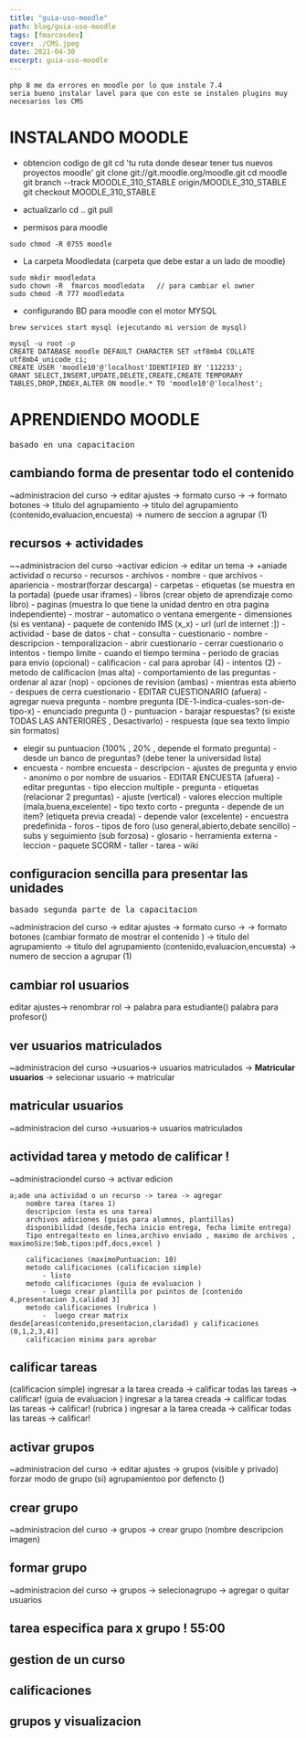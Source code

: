 ```yaml
---
title: "guia-uso-moodle"
path: blog/guia-uso-moodle
tags: [fmarcosdev]
cover: ./CMS.jpeg
date: 2021-04-30
excerpt: guia-uso-moodle
---
```


```
php 8 me da errores en moodle por lo que instale 7.4
seria bueno instalar lavel para que con este se instalen plugins muy necesarios los CMS
```

# INSTALANDO MOODLE

- obtencion codigo de git
  cd 'tu ruta donde desear tener tus nuevos proyectos moodle'
  git clone git://git.moodle.org/moodle.git
  cd moodle  
  git branch --track MOODLE_310_STABLE origin/MOODLE_310_STABLE  
  git checkout MOODLE_310_STABLE

- actualizarlo
  cd ..
  git pull

- permisos para moodle

```
sudo chmod -R 0755 moodle
```

- La carpeta Moodledata (carpeta que debe estar a un lado de moodle)

```
sudo mkdir moodledata
sudo chown -R  fmarcos moodledata   // para cambiar el owner
sudo chmod -R 777 moodledata
```

- configurando BD para moodle con el motor MYSQL

```
brew services start mysql (ejecutando mi version de mysql)
```

```
mysql -u root -p
CREATE DATABASE moodle DEFAULT CHARACTER SET utf8mb4 COLLATE utf8mb4_unicode_ci;
CREATE USER 'moodle10'@'localhost'IDENTIFIED BY '112233';
GRANT SELECT,INSERT,UPDATE,DELETE,CREATE,CREATE TEMPORARY TABLES,DROP,INDEX,ALTER ON moodle.* TO 'moodle10'@'localhost';
```

# APRENDIENDO MOODLE

<pre>
basado en una capacitacion
</pre>

## cambiando forma de presentar todo el contenido

~administracion del curso -> editar ajustes -> formato curso ->
-> formato botones
-> titulo del agrupamiento
-> titulo del agrupamiento (contenido,evaluacion,encuesta)
-> numero de seccion a agrupar (1)

## recursos + actividades

~~administracion del curso ->activar edicion -> editar un tema ->
+aniade actividad o recurso - recursos - archivos - nombre - que archivos - apariencia - mostrar(forzar descarga) - carpetas - etiquetas (se muestra en la portada) (puede usar iframes) - libros (crear objeto de aprendizaje como libro) - paginas (muestra lo que tiene la unidad dentro en otra pagina independiente) - mostrar - automatico o ventana emergente - dimensiones (si es ventana) - paquete de contenido IMS (x_x) - url (url de internet :]) - actividad - base de datos - chat - consulta - cuestionario - nombre - descripcion - temporalizacion - abrir cuestionario - cerrar cuestionario o intentos - tiempo limite - cuando el tiempo termina - periodo de gracias para envio (opcional) - calificacion - cal para aprobar (4) - intentos (2) - metodo de calificacion (mas alta) - comportamiento de las preguntas - ordenar al azar (nop) - opciones de revision (ambas) - mientras esta abierto - despues de cerra cuestionario - EDITAR CUESTIONARIO (afuera) - agregar nueva pregunta - nombre pregunta (DE-1-indica-cuales-son-de-tipo-x) - enunciado pregunta () - puntuacion - barajar respuestas? (si existe TODAS LAS ANTERIORES , Desactivarlo) - respuesta (que sea texto limpio sin formatos)  
 - elegir su puntuacion (100% , 20% , depende el formato pregunta) - desde un banco de preguntas? (debe tener la universidad lista)  
 - encuesta - nombre encuesta - descripcion - ajustes de pregunta y envio - anonimo o por nombre de usuarios - EDITAR ENCUESTA (afuera) - editar preguntas - tipo eleccion multiple - pregunta - etiquetas (relacionar 2 preguntas) - ajuste (vertical) - valores eleccion multiple (mala,buena,excelente) - tipo texto corto - pregunta - depende de un item? (etiqueta previa creada) - depende valor (excelente) - encuestra predefinida - foros - tipos de foro (uso general,abierto,debate sencillo) - subs y seguimiento (sub forzosa) - glosario - herramienta externa - leccion - paquete SCORM - taller - tarea - wiki

## configuracion sencilla para presentar las unidades

<pre>
basado segunda parte de la capacitacion
</pre>

~administracion del curso -> editar ajustes -> formato curso ->
-> formato botones (cambiar formato de mostrar el contenido )
-> titulo del agrupamiento
-> titulo del agrupamiento (contenido,evaluacion,encuesta)
-> numero de seccion a agrupar (1)

## cambiar rol usuarios

editar ajustes-> renombrar rol ->
palabra para estudiante()
palabra para profesor()

## ver usuarios matriculados

~administracion del curso ->usuarios-> usuarios matriculados -> **Matricular usuarios** -> selecionar usuario -> matricular

## matricular usuarios

~administracion del curso ->usuarios-> usuarios matriculados

## actividad tarea y metodo de calificar !

~administraciondel curso -> activar edicion

```
a;ade una actividad o un recurso -> tarea -> agregar
    nombre tarea (tarea 1)
    descripcion (esta es una tarea)
    archivos adiciones (guias para alumnos, plantillas)
    disponibilidad (desde,fecha inicio entrega, fecha limite entrega)
    Tipo entrega(texto en linea,archivo enviado , maximo de archivos , maximoSize:5mb,tipos:pdf,docs,excel )
```

```
    calificaciones (maximoPuntuacion: 10)
    metodo calificaciones (calificacion simple)
        - listo
    metodo calificaciones (guia de evaluacion )
        - luego crear plantilla por puintos de [contenido 4,presentacion 3,calidad 3]
    metodo calificaciones (rubrica )
        -  luego crear matrix desde[areas(contenido,presentacion,claridad) y calificaciones (0,1,2,3,4)]
    calificacion minima para aprobar
```

## calificar tareas

(calificacion simple) ingresar a la tarea creada -> calificar todas las tareas -> calificar!
(guia de evaluacion ) ingresar a la tarea creada -> calificar todas las tareas -> calificar!
(rubrica ) ingresar a la tarea creada -> calificar todas las tareas -> calificar!

## activar grupos

~administracion del curso -> editar ajustes ->
grupos (visible y privado)
forzar modo de grupo (si)
agrupamientoo por defencto ()

## crear grupo

~administracion del curso -> grupos ->
crear grupo (nombre descripcion imagen)

## formar grupo

~administracion del curso -> grupos ->
selecionagrupo -> agregar o quitar usuarios

## tarea especifica para x grupo ! 55:00

## gestion de un curso

## calificaciones

## grupos y visualizacion

##

